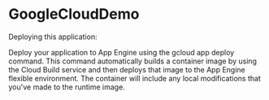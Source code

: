 # GoogleCloudDemo



Deploying this application:

Deploy your application to App Engine using the gcloud app deploy command. This command automatically builds a container image by using the Cloud Build service and then deploys that image to the App Engine flexible environment. The container will include any local modifications that you've made to the runtime image.
